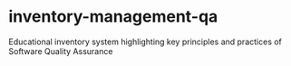 # inventory-management-qa
Educational inventory system highlighting key principles and practices of Software Quality Assurance
